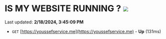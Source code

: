 # IS MY WEBSITE RUNNING ? [![](https://img.shields.io/static/v1?label=Sponsor&message=%E2%9D%A4&logo=GitHub&color=%23fe8e86)](https://github.com/sponsors/<username>)

Last updated: **2/18/2024, 3:45:09 PM**

- `GET` [https://youssefservice.me](https://youssefservice.me) - **Up** (131ms)
